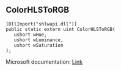## ColorHLSToRGB

```
[DllImport("shlwapi.dll")]
public static extern uint ColorHLSToRGB(
   ushort wHue,
   ushort wLuminance,
   ushort wSaturation
);
```

Microsoft documentation: [Link](https://docs.microsoft.com/en-us/windows/win32/api/shlwapi/nf-shlwapi-colorhlstorgb)
